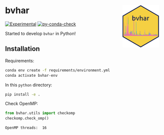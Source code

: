 # bvhar <img src="docs/logo.png" align="right" height="138" />

<!-- README.md is generated from README.qmd. Please edit that file -->
<!-- badges: start -->

[![Experimental](https://img.shields.io/badge/lifecycle-experimental-orange.svg)](https://lifecycle.r-lib.org/articles/stages.html#experimental)
[![py-conda-check](https://github.com/ygeunkim/bvhar/actions/workflows/py-conda-check.yaml/badge.svg?branch=feature/python.png)](https://github.com/ygeunkim/bvhar/actions/workflows/py-conda-check.yaml?query=branch%3Afeature/python)
<!-- badges: end -->

Started to develop `bvhar` in Python!

## Installation

Requirements:

``` bash
conda env create -f requirements/environment.yml
conda activate bvhar-env
```

In this `python` directory:

``` bash
pip install -e .
```

Check OpenMP:

``` python
from bvhar.utils import checkomp
checkomp.check_omp()
```

    OpenMP threads:  16
